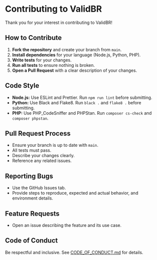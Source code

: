 # Contributing to ValidBR

Thank you for your interest in contributing to ValidBR!

## How to Contribute

1. **Fork the repository** and create your branch from `main`.
2. **Install dependencies** for your language (Node.js, Python, PHP).
3. **Write tests** for your changes.
4. **Run all tests** to ensure nothing is broken.
5. **Open a Pull Request** with a clear description of your changes.

## Code Style

- **Node.js:** Use ESLint and Prettier. Run `npm run lint` before submitting.
- **Python:** Use Black and Flake8. Run `black .` and `flake8 .` before submitting.
- **PHP:** Use PHP_CodeSniffer and PHPStan. Run `composer cs-check` and `composer phpstan`.

## Pull Request Process

- Ensure your branch is up to date with `main`.
- All tests must pass.
- Describe your changes clearly.
- Reference any related issues.

## Reporting Bugs

- Use the GitHub Issues tab.
- Provide steps to reproduce, expected and actual behavior, and environment details.

## Feature Requests

- Open an issue describing the feature and its use case.

## Code of Conduct

Be respectful and inclusive. See [CODE_OF_CONDUCT.md](CODE_OF_CONDUCT.md) for details.